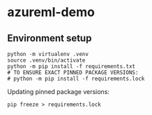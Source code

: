 # azureml-demo

## Environment setup

```shell
python -m virtualenv .venv
source .venv/bin/activate
python -m pip install -f requirements.txt
# TO ENSURE EXACT PINNED PACKAGE VERSIONS:
# python -m pip install -f requirements.lock
```

Updating pinned package versions:

```
pip freeze > requirements.lock
```
